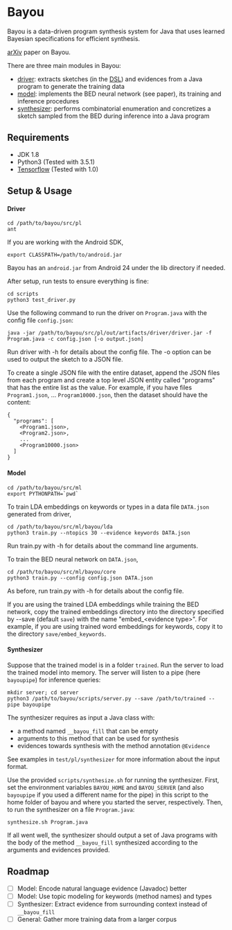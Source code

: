 # Bayou
Bayou is a data-driven program synthesis system for Java that uses learned Bayesian specifications for efficient synthesis.

[arXiv](https://arxiv.org/abs/1703.05698) paper on Bayou.

There are three main modules in Bayou:
- [driver](https://github.com/capergroup/bayou/tree/master/src/pl/src/edu/rice/bayou/dom_driver): extracts sketches (in the [DSL](https://github.com/capergroup/bayou/tree/master/src/pl/src/edu/rice/bayou/dsl)) and evidences from a Java program to generate the training data
- [model](https://github.com/capergroup/bayou/tree/master/src/ml/bayou): implements the BED neural network (see paper), its training and inference procedures
- [synthesizer](https://github.com/capergroup/bayou/tree/master/src/pl/src/edu/rice/bayou/synthesizer): performs combinatorial enumeration and concretizes a sketch sampled from the BED during inference into a Java program

## Requirements
- JDK 1.8
- Python3 (Tested with 3.5.1)
- [Tensorflow](https://www.tensorflow.org) (Tested with 1.0)

## Setup & Usage
#### Driver
```
cd /path/to/bayou/src/pl
ant
```

If you are working with the Android SDK,
```
export CLASSPATH=/path/to/android.jar
```
Bayou has an `android.jar` from Android 24 under the lib directory if needed.

After setup, run tests to ensure everything is fine:
```
cd scripts
python3 test_driver.py
```

Use the following command to run the driver on `Program.java` with the config file `config.json`:
```
java -jar /path/to/bayou/src/pl/out/artifacts/driver/driver.jar -f Program.java -c config.json [-o output.json]
```
Run driver with -h for details about the config file. The -o option can be used to output the sketch to a JSON file.

To create a single JSON file with the entire dataset, append the JSON files from each program and create a top level JSON entity called "programs" that has the entire list as the value. For example, if you have files `Program1.json`, ... `Program10000.json`, then the dataset should have the content:
```
{
  "programs": [
    <Program1.json>,
    <Program2.json>,
    ...
    <Program10000.json>
  ]
}
```

#### Model
```
cd /path/to/bayou/src/ml
export PYTHONPATH=`pwd`
```

To train LDA embeddings on keywords or types in a data file `DATA.json` generated from driver,
```
cd /path/to/bayou/src/ml/bayou/lda
python3 train.py --ntopics 30 --evidence keywords DATA.json
```
Run train.py with -h for details about the command line arguments.

To train the BED neural network on `DATA.json`,
```
cd /path/to/bayou/src/ml/bayou/core
python3 train.py --config config.json DATA.json
```
As before, run train.py with -h for details about the config file.

If you are using the trained LDA embeddings while training the BED network, copy the trained embeddings directory into the directory specified by --save (default `save`) with the name "embed_\<evidence type\>". For example, if you are using trained word embeddings for keywords, copy it to the directory `save/embed_keywords`.

#### Synthesizer
Suppose that the trained model is in a folder `trained`. Run the server to load the trained model into memory. The server will listen to a pipe (here `bayoupipe`) for inference queries:
```
mkdir server; cd server
python3 /path/to/bayou/scripts/server.py --save /path/to/trained --pipe bayoupipe
```

The synthesizer requires as input a Java class with:
- a method named `__bayou_fill` that can be empty
- arguments to this method that can be used for synthesis
- evidences towards synthesis with the method annotation `@Evidence`

See examples in `test/pl/synthesizer` for more information about the input format.

Use the provided `scripts/synthesize.sh` for running the synthesizer. First, set the environment variables `BAYOU_HOME` and `BAYOU_SERVER` (and also `bayoupipe` if you used a different name for the pipe) in this script to the home folder of bayou and where you started the server, respectively. Then, to run the synthesizer on a file `Program.java`:

```
synthesize.sh Program.java
```
If all went well, the synthesizer should output a set of Java programs with the body of the method `__bayou_fill` synthesized according to the arguments and evidences provided.

## Roadmap
- [ ] Model: Encode natural language evidence (Javadoc) better
- [ ] Model: Use topic modeling for keywords (method names) and types
- [ ] Synthesizer: Extract evidence from surrounding context instead of `__bayou_fill`
- [ ] General: Gather more training data from a larger corpus 
